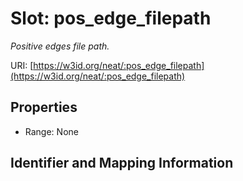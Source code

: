 # Slot: pos_edge_filepath
_Positive edges file path._


URI: [https://w3id.org/neat/:pos_edge_filepath](https://w3id.org/neat/:pos_edge_filepath)



<!-- no inheritance hierarchy -->


## Properties

 * Range: None



## Identifier and Mapping Information





